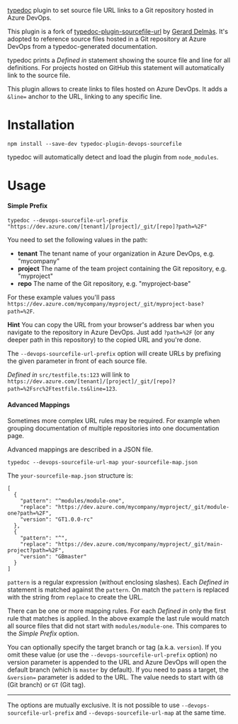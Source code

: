 [typedoc](https://github.com/TypeStrong/typedoc) plugin to set source file URL links to a Git repository hosted in Azure DevOps.

This plugin is a fork of [typedoc-plugin-sourcefile-url](https://github.com/gdelmas/typedoc-plugin-sourcefile-url) by [Gerard Delmàs](https://github.com/gdelmas). It's adopted to reference source files hosted in a Git repository at Azure DevOps from a typedoc-generated documentation.

typedoc prints a *Defined in* statement showing the source file and line for all definitions. For projects hosted on GitHub this statement will automatically link to the source file.

This plugin allows to create links to files hosted on Azure DevOps. It adds a `&line=` anchor to the URL, linking to any specific line.

# Installation

    npm install --save-dev typedoc-plugin-devops-sourcefile
    
typedoc will automatically detect and load the plugin from `node_modules`.

# Usage

#### Simple Prefix

    typedoc --devops-sourcefile-url-prefix "https://dev.azure.com/[tenant]/[project]/_git/[repo]?path=%2F"

You need to set the following values in the path:

* **tenant** The tenant name of your organization in Azure DevOps, e.g. "mycompany"
* **project** The name of the team project containing the Git repository, e.g. "myproject"
* **repo** The name of the Git repository, e.g. "myproject-base"

For these example values you'll pass `https://dev.azure.com/mycompany/myproject/_git/myproject-base?path=%2F`.

**Hint** You can copy the URL from your browser's address bar when you navigate to the repository in Azure DevOps. Just add `?path=%2F` (or any deeper path in this repository) to the copied URL and you're done.

The `--devops-sourcefile-url-prefix` option will create URLs by prefixing the given parameter in front of each source file.

*Defined in* `src/testfile.ts:123` will link to `https://dev.azure.com/[tenant]/[project]/_git/[repo]?path=%2Fsrc%2Ftestfile.ts&line=123`.


#### Advanced Mappings

Sometimes more complex URL rules may be required. For example when grouping documentation of multiple repositories into one documentation page.

Advanced mappings are described in a JSON file.

    typedoc --devops-sourcefile-url-map your-sourcefile-map.json
    
The `your-sourcefile-map.json` structure is: 

  
    [
      {
        "pattern": "^modules/module-one",
        "replace": "https://dev.azure.com/mycompany/myproject/_git/module-one?path=%2F",
        "version": "GT1.0.0-rc"
      },     
      {
        "pattern": "^",
        "replace": "https://dev.azure.com/mycompany/myproject/_git/main-project?path=%2F",
        "version": "GBmaster"
      }
    ]

`pattern` is a regular expression (without enclosing slashes). Each *Defined in* statement is matched against the `pattern`. On match the `pattern` is replaced with the string from `replace` to create the URL.

There can be one or more mapping rules. For each *Defined in* only the first rule that matches is applied. In the above example the last rule would match all source files that did not start with `modules/module-one`. This compares to the *Simple Prefix* option.

You can optionally specify the target branch or tag (a.k.a. `version`). If you omit these value (or use the `--devops-sourcefile-url-prefix` option) no version parameter is appended to the URL and Azure DevOps will open the default branch (which is `master` by default). If you need to pass a target, the `&version=` parameter is added to the URL. The value needs to start with `GB` (Git branch) or `GT` (Git tag).

---

The options are mutually exclusive. It is not possible to use `--devops-sourcefile-url-prefix` and `--devops-sourcefile-url-map` at the same time.
